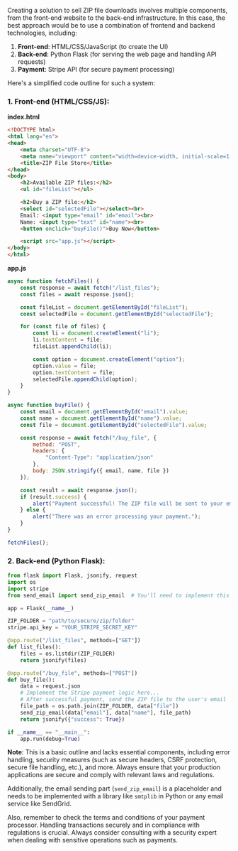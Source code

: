 Creating a solution to sell ZIP file downloads involves multiple components, from the front-end website to the back-end infrastructure. In this case, the best approach would be to use a combination of frontend and backend technologies, including:

1. **Front-end**: HTML/CSS/JavaScript (to create the UI)
2. **Back-end**: Python Flask (for serving the web page and handling API requests)
3. **Payment**: Stripe API (for secure payment processing)

Here's a simplified code outline for such a system:

### 1. Front-end (HTML/CSS/JS):

**index.html**

```html
<!DOCTYPE html>
<html lang="en">
<head>
    <meta charset="UTF-8">
    <meta name="viewport" content="width=device-width, initial-scale=1.0">
    <title>ZIP File Store</title>
</head>
<body>
    <h2>Available ZIP files:</h2>
    <ul id="fileList"></ul>

    <h2>Buy a ZIP file:</h2>
    <select id="selectedFile"></select><br>
    Email: <input type="email" id="email"><br>
    Name: <input type="text" id="name"><br>
    <button onclick="buyFile()">Buy Now</button>

    <script src="app.js"></script>
</body>
</html>
```

**app.js**

```javascript
async function fetchFiles() {
    const response = await fetch("/list_files");
    const files = await response.json();

    const fileList = document.getElementById("fileList");
    const selectedFile = document.getElementById("selectedFile");

    for (const file of files) {
        const li = document.createElement("li");
        li.textContent = file;
        fileList.appendChild(li);

        const option = document.createElement("option");
        option.value = file;
        option.textContent = file;
        selectedFile.appendChild(option);
    }
}

async function buyFile() {
    const email = document.getElementById("email").value;
    const name = document.getElementById("name").value;
    const file = document.getElementById("selectedFile").value;

    const response = await fetch("/buy_file", {
        method: "POST",
        headers: {
            "Content-Type": "application/json"
        },
        body: JSON.stringify({ email, name, file })
    });

    const result = await response.json();
    if (result.success) {
        alert("Payment successful! The ZIP file will be sent to your email shortly.");
    } else {
        alert("There was an error processing your payment.");
    }
}

fetchFiles();
```

### 2. Back-end (Python Flask):

```python
from flask import Flask, jsonify, request
import os
import stripe
from send_email import send_zip_email  # You'll need to implement this to send emails with attachments

app = Flask(__name__)

ZIP_FOLDER = "path/to/secure/zip/folder"
stripe.api_key = "YOUR_STRIPE_SECRET_KEY"

@app.route("/list_files", methods=["GET"])
def list_files():
    files = os.listdir(ZIP_FOLDER)
    return jsonify(files)

@app.route("/buy_file", methods=["POST"])
def buy_file():
    data = request.json
    # Implement the Stripe payment logic here...
    # After successful payment, send the ZIP file to the user's email
    file_path = os.path.join(ZIP_FOLDER, data["file"])
    send_zip_email(data["email"], data["name"], file_path)
    return jsonify({"success": True})

if __name__ == "__main__":
    app.run(debug=True)
```

**Note**: This is a basic outline and lacks essential components, including error handling, security measures (such as secure headers, CSRF protection, secure file handling, etc.), and more. Always ensure that your production applications are secure and comply with relevant laws and regulations.

Additionally, the email sending part (`send_zip_email`) is a placeholder and needs to be implemented with a library like `smtplib` in Python or any email service like SendGrid.

Also, remember to check the terms and conditions of your payment processor. Handling transactions securely and in compliance with regulations is crucial. Always consider consulting with a security expert when dealing with sensitive operations such as payments.

